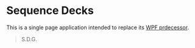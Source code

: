 # Sequence Decks

This is a single page application intended to replace its [WPF prdecessor](https://github.com/twcrews/SightWordCards).

> S.D.G.